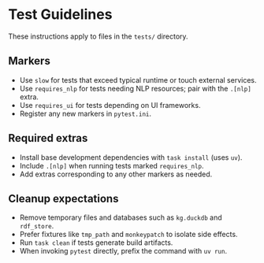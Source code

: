 # Test Guidelines

These instructions apply to files in the `tests/` directory.

## Markers
- Use `slow` for tests that exceed typical runtime or touch external
  services.
- Use `requires_nlp` for tests needing NLP resources; pair with the
  `.[nlp]` extra.
- Use `requires_ui` for tests depending on UI frameworks.
- Register any new markers in `pytest.ini`.

## Required extras
- Install base development dependencies with `task install` (uses `uv`).
- Include `.[nlp]` when running tests marked `requires_nlp`.
- Add extras corresponding to any other markers as needed.

## Cleanup expectations
- Remove temporary files and databases such as `kg.duckdb` and
  `rdf_store`.
- Prefer fixtures like `tmp_path` and `monkeypatch` to isolate side
  effects.
- Run `task clean` if tests generate build artifacts.
- When invoking `pytest` directly, prefix the command with `uv run`.
